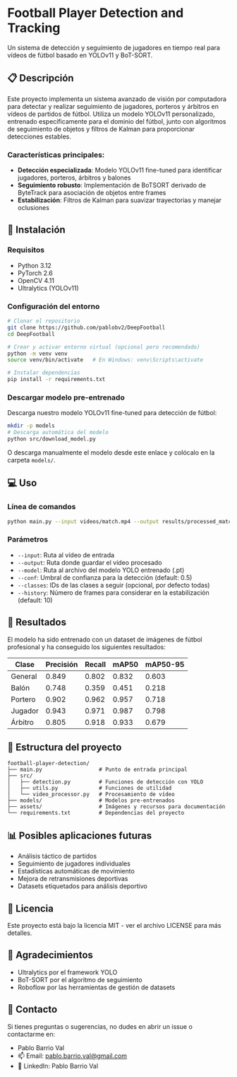 # Football Player Detection and Tracking

Un sistema de detección y seguimiento de jugadores en tiempo real para vídeos de fútbol basado en YOLOv11 y BoT-SORT.

## 📋 Descripción

Este proyecto implementa un sistema avanzado de visión por computadora para detectar y realizar seguimiento de jugadores, porteros y árbitros en vídeos de partidos de fútbol. Utiliza un modelo YOLOv11 personalizado, entrenado específicamente para el dominio del fútbol, junto con algoritmos de seguimiento de objetos y filtros de Kalman para proporcionar detecciones estables.

### Características principales:

- **Detección especializada**: Modelo YOLOv11 fine-tuned para identificar jugadores, porteros, árbitros y balones
- **Seguimiento robusto**: Implementación de BoTSORT derivado de ByteTrack para asociación de objetos entre frames
- **Estabilización**: Filtros de Kalman para suavizar trayectorias y manejar oclusiones

## 🚀 Instalación

### Requisitos

- Python 3.12
- PyTorch 2.6
- OpenCV 4.11
- Ultralytics (YOLOv11)

### Configuración del entorno

```bash
# Clonar el repositorio
git clone https://github.com/pablobv2/DeepFootball
cd DeepFootball

# Crear y activar entorno virtual (opcional pero recomendado)
python -m venv venv
source venv/bin/activate   # En Windows: venv\Scripts\activate

# Instalar dependencias
pip install -r requirements.txt
```

### Descargar modelo pre-entrenado

Descarga nuestro modelo YOLOv11 fine-tuned para detección de fútbol:

```bash
mkdir -p models
# Descarga automática del modelo
python src/download_model.py
```

O descarga manualmente el modelo desde este enlace y colócalo en la carpeta `models/`.

## 💻 Uso

### Línea de comandos

```bash
python main.py --input videos/match.mp4 --output results/processed_match.mp4 --model models/trained_model.pt --conf 0.5
```

### Parámetros

- `--input`: Ruta al vídeo de entrada
- `--output`: Ruta donde guardar el vídeo procesado
- `--model`: Ruta al archivo del modelo YOLO entrenado (.pt)
- `--conf`: Umbral de confianza para la detección (default: 0.5)
- `--classes`: IDs de las clases a seguir (opcional, por defecto todas)
- `--history`: Número de frames para considerar en la estabilización (default: 10)


## 🧪 Resultados

El modelo ha sido entrenado con un dataset de imágenes de fútbol profesional y ha conseguido los siguientes resultados:

| Clase    | Precisión | Recall | mAP50 | mAP50-95 |
|----------|-----------|--------|-------|----------|
| General  | 0.849     | 0.802  | 0.832 | 0.603    |
| Balón    | 0.748     | 0.359  | 0.451 | 0.218    |
| Portero  | 0.902     | 0.962  | 0.957 | 0.718    |
| Jugador  | 0.943     | 0.971  | 0.987 | 0.798    |
| Árbitro  | 0.805     | 0.918  | 0.933 | 0.679    |

## 🔧 Estructura del proyecto

```
football-player-detection/
├── main.py                  # Punto de entrada principal
├── src/
│   ├── detection.py         # Funciones de detección con YOLO
│   ├── utils.py             # Funciones de utilidad
│   └── video_processor.py   # Procesamiento de vídeo
├── models/                  # Modelos pre-entrenados
├── assets/                  # Imágenes y recursos para documentación
└── requirements.txt         # Dependencias del proyecto
```

## 📊 Posibles aplicaciones futuras

- Análisis táctico de partidos
- Seguimiento de jugadores individuales
- Estadísticas automáticas de movimiento
- Mejora de retransmisiones deportivas
- Datasets etiquetados para análisis deportivo

## 📜 Licencia

Este proyecto está bajo la licencia MIT - ver el archivo LICENSE para más detalles.

## 🙏 Agradecimientos

- Ultralytics por el framework YOLO
- BoT-SORT por el algoritmo de seguimiento
- Roboflow por las herramientas de gestión de datasets

## 📧 Contacto

Si tienes preguntas o sugerencias, no dudes en abrir un issue o contactarme en:

- Pablo Barrio Val
- 📫 Email: pablo.barrio.val@gmail.com
- 🔗 LinkedIn: Pablo Barrio Val